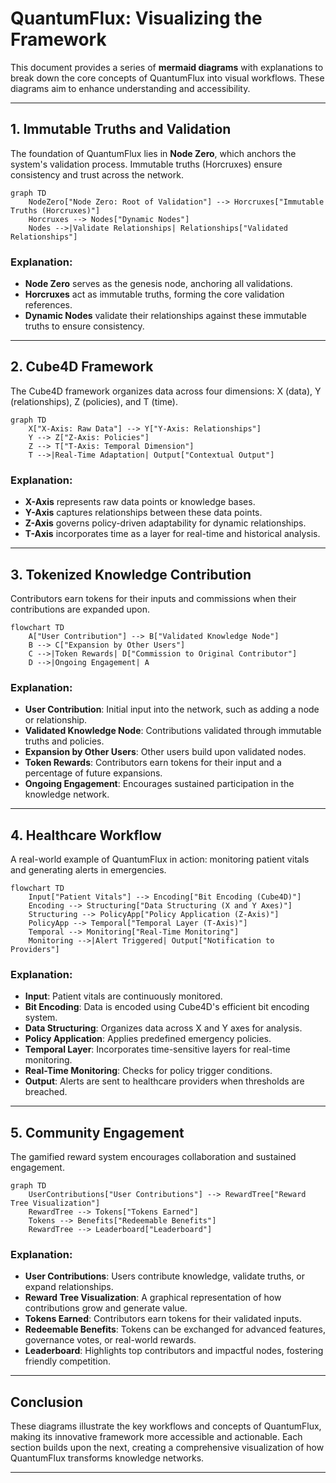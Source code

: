 # **QuantumFlux: Visualizing the Framework**

This document provides a series of **mermaid diagrams** with explanations to break down the core concepts of QuantumFlux into visual workflows. These diagrams aim to enhance understanding and accessibility.

---

## **1. Immutable Truths and Validation**

The foundation of QuantumFlux lies in **Node Zero**, which anchors the system's validation process. Immutable truths (Horcruxes) ensure consistency and trust across the network.

```mermaid
graph TD
    NodeZero["Node Zero: Root of Validation"] --> Horcruxes["Immutable Truths (Horcruxes)"]
    Horcruxes --> Nodes["Dynamic Nodes"]
    Nodes -->|Validate Relationships| Relationships["Validated Relationships"]
```

### **Explanation**:
- **Node Zero** serves as the genesis node, anchoring all validations.
- **Horcruxes** act as immutable truths, forming the core validation references.
- **Dynamic Nodes** validate their relationships against these immutable truths to ensure consistency.

---

## **2. Cube4D Framework**

The Cube4D framework organizes data across four dimensions: X (data), Y (relationships), Z (policies), and T (time).

```mermaid
graph TD
    X["X-Axis: Raw Data"] --> Y["Y-Axis: Relationships"]
    Y --> Z["Z-Axis: Policies"]
    Z --> T["T-Axis: Temporal Dimension"]
    T -->|Real-Time Adaptation| Output["Contextual Output"]
```

### **Explanation**:
- **X-Axis** represents raw data points or knowledge bases.
- **Y-Axis** captures relationships between these data points.
- **Z-Axis** governs policy-driven adaptability for dynamic relationships.
- **T-Axis** incorporates time as a layer for real-time and historical analysis.

---

## **3. Tokenized Knowledge Contribution**

Contributors earn tokens for their inputs and commissions when their contributions are expanded upon.

```mermaid
flowchart TD
    A["User Contribution"] --> B["Validated Knowledge Node"]
    B --> C["Expansion by Other Users"]
    C -->|Token Rewards| D["Commission to Original Contributor"]
    D -->|Ongoing Engagement| A
```

### **Explanation**:
- **User Contribution**: Initial input into the network, such as adding a node or relationship.
- **Validated Knowledge Node**: Contributions validated through immutable truths and policies.
- **Expansion by Other Users**: Other users build upon validated nodes.
- **Token Rewards**: Contributors earn tokens for their input and a percentage of future expansions.
- **Ongoing Engagement**: Encourages sustained participation in the knowledge network.

---

## **4. Healthcare Workflow**

A real-world example of QuantumFlux in action: monitoring patient vitals and generating alerts in emergencies.

```mermaid
flowchart TD
    Input["Patient Vitals"] --> Encoding["Bit Encoding (Cube4D)"]
    Encoding --> Structuring["Data Structuring (X and Y Axes)"]
    Structuring --> PolicyApp["Policy Application (Z-Axis)"]
    PolicyApp --> Temporal["Temporal Layer (T-Axis)"]
    Temporal --> Monitoring["Real-Time Monitoring"]
    Monitoring -->|Alert Triggered| Output["Notification to Providers"]
```

### **Explanation**:
- **Input**: Patient vitals are continuously monitored.
- **Bit Encoding**: Data is encoded using Cube4D's efficient bit encoding system.
- **Data Structuring**: Organizes data across X and Y axes for analysis.
- **Policy Application**: Applies predefined emergency policies.
- **Temporal Layer**: Incorporates time-sensitive layers for real-time monitoring.
- **Real-Time Monitoring**: Checks for policy trigger conditions.
- **Output**: Alerts are sent to healthcare providers when thresholds are breached.

---

## **5. Community Engagement**

The gamified reward system encourages collaboration and sustained engagement.

```mermaid
graph TD
    UserContributions["User Contributions"] --> RewardTree["Reward Tree Visualization"]
    RewardTree --> Tokens["Tokens Earned"]
    Tokens --> Benefits["Redeemable Benefits"]
    RewardTree --> Leaderboard["Leaderboard"]
```

### **Explanation**:
- **User Contributions**: Users contribute knowledge, validate truths, or expand relationships.
- **Reward Tree Visualization**: A graphical representation of how contributions grow and generate value.
- **Tokens Earned**: Contributors earn tokens for their validated inputs.
- **Redeemable Benefits**: Tokens can be exchanged for advanced features, governance votes, or real-world rewards.
- **Leaderboard**: Highlights top contributors and impactful nodes, fostering friendly competition.

---

## **Conclusion**
These diagrams illustrate the key workflows and concepts of QuantumFlux, making its innovative framework more accessible and actionable. Each section builds upon the next, creating a comprehensive visualization of how QuantumFlux transforms knowledge networks.

---
